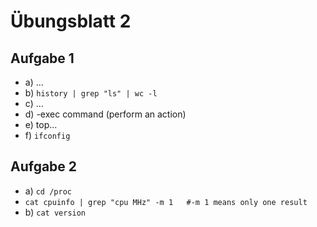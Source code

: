 # Übungsblatt 2

## Aufgabe 1
- a) ...
- b) `history | grep "ls" | wc -l`
- c) ...
- d) -exec command (perform an action)
- e) top...
- f) `ifconfig`

## Aufgabe 2
- a) `cd /proc` 
- `cat cpuinfo | grep "cpu MHz" -m 1   #-m 1 means only one result`
- b) `cat version`